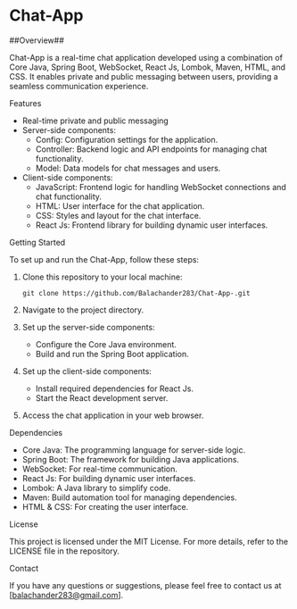 # Chat-App

##Overview##

Chat-App is a real-time chat application developed using a combination of Core Java, Spring Boot, WebSocket, React Js, Lombok, Maven, HTML, and CSS. It enables private and public messaging between users, providing a seamless communication experience.

Features

- Real-time private and public messaging
- Server-side components:
  - Config: Configuration settings for the application.
  - Controller: Backend logic and API endpoints for managing chat functionality.
  - Model: Data models for chat messages and users.
- Client-side components:
  - JavaScript: Frontend logic for handling WebSocket connections and chat functionality.
  - HTML: User interface for the chat application.
  - CSS: Styles and layout for the chat interface.
  - React Js: Frontend library for building dynamic user interfaces.

Getting Started

To set up and run the Chat-App, follow these steps:

1. Clone this repository to your local machine:

   ```shell
   git clone https://github.com/Balachander283/Chat-App-.git
   ```

2. Navigate to the project directory.

3. Set up the server-side components:
   - Configure the Core Java environment.
   - Build and run the Spring Boot application.

4. Set up the client-side components:
   - Install required dependencies for React Js.
   - Start the React development server.

5. Access the chat application in your web browser.

Dependencies

- Core Java: The programming language for server-side logic.
- Spring Boot: The framework for building Java applications.
- WebSocket: For real-time communication.
- React Js: For building dynamic user interfaces.
- Lombok: A Java library to simplify code.
- Maven: Build automation tool for managing dependencies.
- HTML & CSS: For creating the user interface.

License

This project is licensed under the MIT License. For more details, refer to the LICENSE file in the repository.

Contact

If you have any questions or suggestions, please feel free to contact us at [balachander283@gmail.com].
